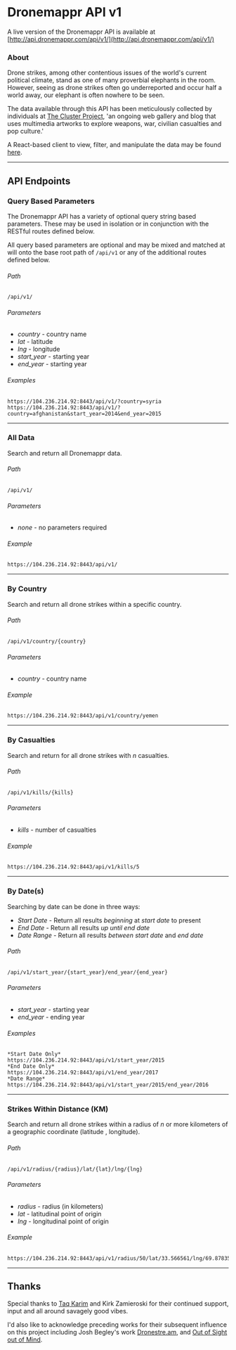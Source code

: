 # Dronemappr API v1

A live version of the Dronemappr API is available at [http://api.dronemappr.com/api/v1/](http://api.dronemappr.com/api/v1/)

### About

Drone strikes, among other contentious issues of the world's current political climate, stand as one of many proverbial elephants in the room. However, seeing as drone strikes often go underreported and occur half a world away, our elephant is often nowhere to be seen.

The data available through this API has been meticulously collected by individuals at [The Cluster Project](http://theclusterproject.com/), 'an ongoing web gallery and blog that uses multimedia artworks to explore weapons, war, civilian casualties and pop culture.'

A React-based client to view, filter, and manipulate the data may be found [here](http://www.dronemappr.com/).

---

## API Endpoints

### Query Based Parameters

The Dronemappr API has a variety of optional query string based parameters. These may be used in isolation or in conjunction with the RESTful routes defined below.

All query based parameters are optional and may be mixed and matched at will onto the base root path of `/api/v1` or any of the additional routes defined below.

###### Path

    /api/v1/

###### Parameters

+ *country* - country name
+ *lat* - latitude
+ *lng* - longitude
+ *start_year* - starting year
+ *end_year* - starting year

###### Examples
    https://104.236.214.92:8443/api/v1/?country=syria
    https://104.236.214.92:8443/api/v1/?country=afghanistan&start_year=2014&end_year=2015

---

### All Data

Search and return all Dronemappr data.

###### Path

    /api/v1/

###### Parameters

+ *none* - no parameters required

###### Example
    https://104.236.214.92:8443/api/v1/

---

### By Country

Search and return all drone strikes within a specific country.

###### Path

    /api/v1/country/{country}

###### Parameters

+ *country* - country name

###### Example
    https://104.236.214.92:8443/api/v1/country/yemen

---

### By Casualties

Search and return for all drone strikes with *n* casualties.

###### Path

    /api/v1/kills/{kills}

###### Parameters

+ *kills* - number of casualties

###### Example
    https://104.236.214.92:8443/api/v1/kills/5

---

### By Date(s)

Searching by date can be done in three ways:

+ *Start Date* - Return all results _beginning_ at *start date* to present
+ *End Date* - Return all results _up until_ *end date*
+ *Date Range* - Return all results _between_ *start date* and *end date*

###### Path

    /api/v1/start_year/{start_year}/end_year/{end_year}

###### Parameters

+ *start_year* - starting year
+ *end_year* - ending year

###### Examples
    *Start Date Only*
    https://104.236.214.92:8443/api/v1/start_year/2015
    *End Date Only*
    https://104.236.214.92:8443/api/v1/end_year/2017
    *Date Range*
    https://104.236.214.92:8443/api/v1/start_year/2015/end_year/2016

---

### Strikes Within Distance (KM)

Search and return all drone strikes within a radius of *n* or more kilometers of a geographic coordinate (latitude , longitude).

###### Path

    /api/v1/radius/{radius}/lat/{lat}/lng/{lng}

###### Parameters

+ *radius* - radius (in kilometers)
+ *lat* - latitudinal point of origin
+ *lng* - longitudinal point of origin

###### Example
    https://104.236.214.92:8443/api/v1/radius/50/lat/33.566561/lng/69.878354

---


## Thanks

Special thanks to [Taq Karim](https://github.com/mottaquikarim) and Kirk Zamieroski for their continued support, input and all around savagely good vibes.

I'd also like to acknowledge preceding works for their subsequent influence on this project including Josh Begley's work [Dronestre.am](Dronestre.am), and [Out of Sight out of Mind](http://drones.pitchinteractive.com/).
